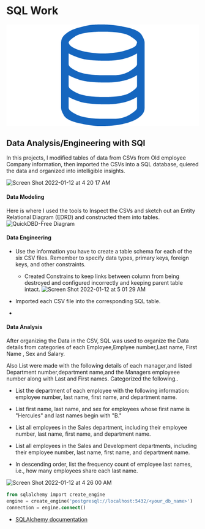# SQL Work

![sql.png](sql.png)

## Data Analysis/Engineering with SQl

In this projects, I modified tables of data from CSVs from Old employee Company information, then imported the CSVs into a SQL database, quiered the data and organized into intelligible insights.

![Screen Shot 2022-01-12 at 4 20 17 AM](https://user-images.githubusercontent.com/33403205/149118166-e1ebbdc9-112c-4237-b40c-4706adaeb47b.png)




#### Data Modeling

Here is where I used the tools to  Inspect the CSVs and sketch out an Entity Relational Diagram (EDRD) and constructed them into tables.
![QuickDBD-Free Diagram](https://user-images.githubusercontent.com/33403205/147866016-62f28f19-00a4-4c4b-a900-bca2be3b83c0.png)
#### Data Engineering

* Use the information you have to create a table schema for each of the six CSV files. Remember to specify data types, primary keys, foreign keys, and other constraints.

  * Created Constrains to keep links between column from being destroyed and configured incorrectly and keeping parent table intact.
![Screen Shot 2022-01-12 at 5 01 29 AM](https://user-images.githubusercontent.com/33403205/149119234-4bf12ced-f9dd-44dd-adc0-898fe2558a41.png)

* Imported each CSV file into the corresponding SQL table. 
* 
#### Data Analysis

After organizing the Data in the CSV, SQL was used to organize the Data details from categories of each Employee,Emplyee number,Last name, First Name , Sex and Salary.



Also List were made with the following details of each manager,and listed Department number,department name,and the Managers employeee number along with Last and First names. Categorized the following..

* List the department of each employee with the following information: employee number, last name, first name, and department name.

* List first name, last name, and sex for employees whose first name is "Hercules" and last names begin with "B."

* List all employees in the Sales department, including their employee number, last name, first name, and department name.

* List all employees in the Sales and Development departments, including their employee number, last name, first name, and department name.

* In descending order, list the frequency count of employee last names, i.e., how many employees share each last name.

![Screen Shot 2022-01-12 at 4 26 00 AM](https://user-images.githubusercontent.com/33403205/149108132-2b76f7b3-a97d-445f-82eb-4303b9bc2711.png)



   ```sql
   from sqlalchemy import create_engine
   engine = create_engine('postgresql://localhost:5432/<your_db_name>')
   connection = engine.connect()
   ```

*  [SQLAlchemy documentation](https://docs.sqlalchemy.org/en/latest/core/engines.html#postgresql) 




